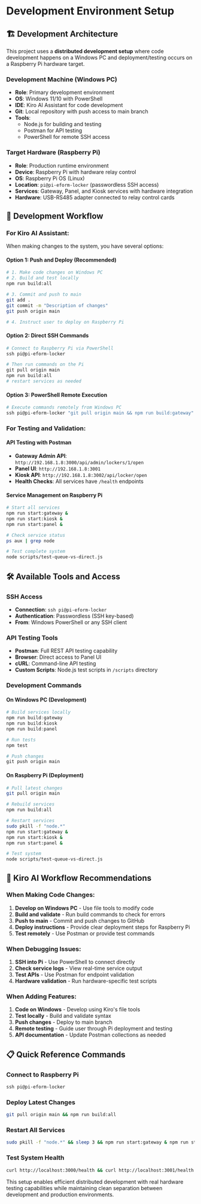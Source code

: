 # Development Environment Setup

## 🏗️ **Development Architecture**

This project uses a **distributed development setup** where code development happens on a Windows PC and deployment/testing occurs on a Raspberry Pi hardware target.

### **Development Machine (Windows PC)**
- **Role**: Primary development environment
- **OS**: Windows 11/10 with PowerShell
- **IDE**: Kiro AI Assistant for code development
- **Git**: Local repository with push access to main branch
- **Tools**: 
  - Node.js for building and testing
  - Postman for API testing
  - PowerShell for remote SSH access

### **Target Hardware (Raspberry Pi)**
- **Role**: Production runtime environment
- **Device**: Raspberry Pi with hardware relay control
- **OS**: Raspberry Pi OS (Linux)
- **Location**: `pi@pi-eform-locker` (passwordless SSH access)
- **Services**: Gateway, Panel, and Kiosk services with hardware integration
- **Hardware**: USB-RS485 adapter connected to relay control cards

## 🔄 **Development Workflow**

### **For Kiro AI Assistant:**

When making changes to the system, you have several options:

#### **Option 1: Push and Deploy (Recommended)**
```bash
# 1. Make code changes on Windows PC
# 2. Build and test locally
npm run build:all

# 3. Commit and push to main
git add .
git commit -m "Description of changes"
git push origin main

# 4. Instruct user to deploy on Raspberry Pi
```

#### **Option 2: Direct SSH Commands**
```powershell
# Connect to Raspberry Pi via PowerShell
ssh pi@pi-eform-locker

# Then run commands on the Pi
git pull origin main
npm run build:all
# restart services as needed
```

#### **Option 3: PowerShell Remote Execution**
```powershell
# Execute commands remotely from Windows PC
ssh pi@pi-eform-locker "git pull origin main && npm run build:gateway"
```

### **For Testing and Validation:**

#### **API Testing with Postman**
- **Gateway Admin API**: `http://192.168.1.8:3000/api/admin/lockers/1/open`
- **Panel UI**: `http://192.168.1.8:3001`
- **Kiosk API**: `http://192.168.1.8:3002/api/locker/open`
- **Health Checks**: All services have `/health` endpoints

#### **Service Management on Raspberry Pi**
```bash
# Start all services
npm run start:gateway &
npm run start:kiosk &
npm run start:panel &

# Check service status
ps aux | grep node

# Test complete system
node scripts/test-queue-vs-direct.js
```

## 🛠️ **Available Tools and Access**

### **SSH Access**
- **Connection**: `ssh pi@pi-eform-locker`
- **Authentication**: Passwordless (SSH key-based)
- **From**: Windows PowerShell or any SSH client

### **API Testing Tools**
- **Postman**: Full REST API testing capability
- **Browser**: Direct access to Panel UI
- **cURL**: Command-line API testing
- **Custom Scripts**: Node.js test scripts in `/scripts` directory

### **Development Commands**

#### **On Windows PC (Development)**
```powershell
# Build services locally
npm run build:gateway
npm run build:kiosk  
npm run build:panel

# Run tests
npm test

# Push changes
git push origin main
```

#### **On Raspberry Pi (Deployment)**
```bash
# Pull latest changes
git pull origin main

# Rebuild services
npm run build:all

# Restart services
sudo pkill -f "node.*"
npm run start:gateway &
npm run start:kiosk &
npm run start:panel &

# Test system
node scripts/test-queue-vs-direct.js
```

## 🎯 **Kiro AI Workflow Recommendations**

### **When Making Code Changes:**

1. **Develop on Windows PC** - Use file tools to modify code
2. **Build and validate** - Run build commands to check for errors
3. **Push to main** - Commit and push changes to GitHub
4. **Deploy instructions** - Provide clear deployment steps for Raspberry Pi
5. **Test remotely** - Use Postman or provide test commands

### **When Debugging Issues:**

1. **SSH into Pi** - Use PowerShell to connect directly
2. **Check service logs** - View real-time service output
3. **Test APIs** - Use Postman for endpoint validation
4. **Hardware validation** - Run hardware-specific test scripts

### **When Adding Features:**

1. **Code on Windows** - Develop using Kiro's file tools
2. **Test locally** - Build and validate syntax
3. **Push changes** - Deploy to main branch
4. **Remote testing** - Guide user through Pi deployment and testing
5. **API documentation** - Update Postman collections as needed

## 📋 **Quick Reference Commands**

### **Connect to Raspberry Pi**
```powershell
ssh pi@pi-eform-locker
```

### **Deploy Latest Changes**
```bash
git pull origin main && npm run build:all
```

### **Restart All Services**
```bash
sudo pkill -f "node.*" && sleep 3 && npm run start:gateway & npm run start:kiosk & npm run start:panel &
```

### **Test System Health**
```bash
curl http://localhost:3000/health && curl http://localhost:3001/health && curl http://localhost:3002/health
```

This setup enables efficient distributed development with real hardware testing capabilities while maintaining clean separation between development and production environments.